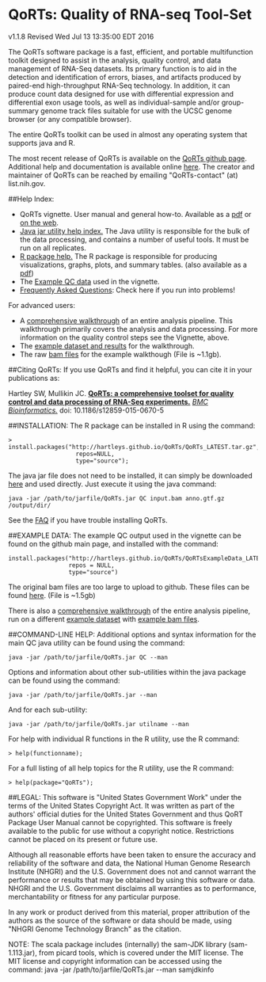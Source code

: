 # QoRTs: Quality of RNA-seq Tool-Set
v1.1.8
Revised Wed Jul 13 13:35:00 EDT 2016

The QoRTs software package is a fast, efficient, and portable multifunction toolkit designed to assist in
the analysis, quality control, and data management of RNA-Seq datasets. Its primary function is to aid
in the detection and identification of errors, biases, and artifacts produced by paired-end high-throughput
RNA-Seq technology. In addition, it can produce count data designed for use with differential expression
and differential exon usage tools, as well as individual-sample and/or group-summary genome track
files suitable for use with the UCSC genome browser (or any compatible browser).

The entire QoRTs toolkit can be used in almost any operating system that supports java and R.

The most recent release of QoRTs is available on the [QoRTs github page](http://github.com/hartleys/QoRTs). Additional help and documentation is available online [here](http://hartleys.github.io/QoRTs/index.html). The creator and maintainer of QoRTs can be reached by emailing "QoRTs-contact" (at) list.nih.gov.

##Help Index:

* QoRTs vignette. User manual and general how-to. Available as a [pdf](doc/QoRTs-vignette.pdf) or [on the web](QoRTs-vignette/index.html).
* [Java jar utility help index.](jarHtml/index.html) The Java utility is responsible for the bulk of the data processing, and contains a number of useful tools. It must be run on all replicates.
* [R package help.](Rhtml/index.html) The R package is responsible for producing visualizations, graphs, plots, and summary tables. (also available as a [pdf](doc/QoRTs-manual.pdf))
* The [Example QC data](QoRTsExampleData_LATEST.tar.gz) used in the vignette.
* [Frequently Asked Questions](FAQ.html): Check here if you run into problems!

For advanced users:

* A [comprehensive walkthrough](https://dl.dropboxusercontent.com/u/103621176/pipelineWalkthrough/example-walkthrough.pdf) of an entire analysis pipeline. This walkthrough primarily covers the analysis and data processing. For more information on the quality control steps see the Vignette, above.
* The [example dataset and results](https://dl.dropboxusercontent.com/u/103621176/pipelineWalkthrough/QoRTsPipelineWalkthrough.zip) for the walkthrough.
* The raw [bam files](https://dl.dropboxusercontent.com/u/103621176/pipelineWalkthrough/bamfiles.zip) for the example walkthough (File is ~1.1gb).

##Citing QoRTs:
If you use QoRTs and find it helpful, you can cite it in your publications as:

Hartley SW, Mullikin JC. [**QoRTs: a comprehensive toolset for quality control and data processing of RNA-Seq experiments.**](http://www.ncbi.nlm.nih.gov/pmc/articles/PMC4506620/) [*BMC Bioinformatics.*](http://www.biomedcentral.com/bmcbioinformatics) doi: 10.1186/s12859-015-0670-5


##INSTALLATION:
The R package can be installed in R using the command:

    > install.packages("http://hartleys.github.io/QoRTs/QoRTs_LATEST.tar.gz",
                       repos=NULL, 
                       type="source");

The java jar file does not need to be installed, it can simply be downloaded [here](http://hartleys.github.io/QoRTs/QoRTs.jar) and used directly.
Just execute it using the java command:
    
    java -jar /path/to/jarfile/QoRTs.jar QC input.bam anno.gtf.gz /output/dir/

See the [FAQ](FAQ.html) if you have trouble installing QoRTs.

##EXAMPLE DATA:
The example QC output used in the vignette can be found on the github main page, and installed
with the command:
    
    install.packages("http://hartleys.github.io/QoRTs/QoRTsExampleData_LATEST.tar.gz", 
                     repos = NULL, 
                     type="source")

The original bam files are too large to upload to github. 
These files can be found [here](
https://dl.dropboxusercontent.com/u/103621176/qorts/exData/QoRTsFullExampleData.zip). 
(File is ~1.5gb)

There is also a [comprehensive walkthrough](https://dl.dropboxusercontent.com/u/103621176/pipelineWalkthrough/example-walkthrough.pdf) of 
the entire analysis pipeline, run on a different 
[example dataset](https://dl.dropboxusercontent.com/u/103621176/pipelineWalkthrough/QoRTsPipelineWalkthrough.zip) with 
[example bam files](https://dl.dropboxusercontent.com/u/103621176/pipelineWalkthrough/bamfiles.zip).

##COMMAND-LINE HELP:
Additional options and syntax information for the main QC java utility 
can be found using the command:

    java -jar /path/to/jarfile/QoRTs.jar QC --man

Options and information about other sub-utilities within the java package
can be found using the command:

    java -jar /path/to/jarfile/QoRTs.jar --man

And for each sub-utility:

    java -jar /path/to/jarfile/QoRTs.jar utilname --man
    
For help with individual R functions in the R utility, use the R command:

    > help(functionname);

For a full listing of all help topics for the R utility, use the R command: 

    > help(package="QoRTs");

##LEGAL:
This software is "United States Government Work" under the terms of the United 
States Copyright Act. It was written as part of the authors' official duties 
for the United States Government and thus QoRT Package User Manual cannot be 
copyrighted. This software is freely available to the public for use without a 
copyright notice. Restrictions cannot be placed on its present or future use.

Although all reasonable efforts have been taken to ensure the accuracy and 
reliability of the software and data, the National Human Genome Research 
Institute (NHGRI) and the U.S. Government does not and cannot warrant the 
performance or results that may be obtained by using this software or data. 
NHGRI and the U.S. Government disclaims all warranties as to performance, 
merchantability or fitness for any particular purpose.

In any work or product derived from this material, proper attribution of the 
authors as the source of the software or data should be made, using "NHGRI 
Genome Technology Branch" as the citation.

NOTE: The scala package includes (internally) the sam-JDK library 
(sam-1.113.jar), from picard tools, which is covered under the MIT license. 
The MIT license and copyright information can be accessed using the command:
java -jar /path/to/jarfile/QoRTs.jar --man samjdkinfo
